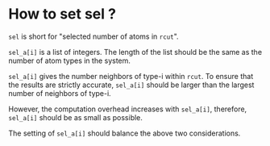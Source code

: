 # How to set sel ?

`sel` is short for "selected number of atoms in `rcut`".

`sel_a[i]` is a list of integers. The length of the list should be the same as the number of atom types in the system. 

`sel_a[i]` gives the number neighbors of type-i within `rcut`. To ensure that the results are strictly accurate, `sel_a[i]` should be larger than the largest number of neighbors of type-i.

However, the computation overhead increases with `sel_a[i]`, therefore, `sel_a[i]` should be as small as possible.

The setting of `sel_a[i]` should balance the above two considerations.
